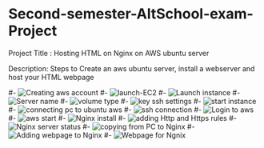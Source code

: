 # Second-semester-AltSchool-exam-Project
Project Title : Hosting HTML on Nginx on AWS ubuntu server


Description: Steps to Create an aws ubuntu server, install a webserver and host your HTML webpage


#- ![Creating aws account](Creating-aws-account.jpg)
#- ![launch-EC2](launch-EC2.jpg)
#- ![Launch instance](Lanch-instance.jpg)
#- ![Server name](Server-name.jpg)
#- ![volume type](volume-type.jpg)
#- ![key ssh settings](key-ssh-settings.jpg)
#- ![start instance](start-instance.jpg)
#- ![connecting pc to ubuntu aws](remotessh-to-ubuntuaws.jpg)
#- ![ssh connection](ssh-connection.jpg)
#- ![Login to aws](Login-to-aws.jpg)
#- ![aws start](start-instance.jpg)
#- ![Nginx install](Nginx-installation.jpg)
#- ![adding Http and Https rules](adding-HTTP.jpg)
#- ![Nginx server status](Nginx-running.jpg)
#- ![copying from PC to Nginx](copying-from-PC-to-Nginx-webserver.jpg)
#- ![Adding webpage to Nginx](Adding-my-webpage-to-Nginx.jpg)
#- ![Webpage for Ngnix](Hosted-webpage-on-Nginx-on-Aws.jpg)
